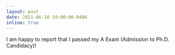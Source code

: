 ```yaml
---
layout: post
date: 2021-06-10 19:00:00-0400
inline: true
---
```


I am happy to report that I passed my A Exam (Admission to Ph.D. Candidacy)!
